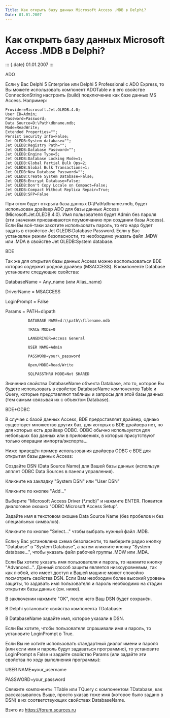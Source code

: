 ```yaml
---
Title: Как открыть базу данных Microsoft Access .MDB в Delphi?
Date: 01.01.2007
---
```



Как открыть базу данных Microsoft Access .MDB в Delphi?
=======================================================

::: {.date}
01.01.2007
:::

ADO

Если у Вас Delphi 5 Enterprise или Delphi 5 Professional с ADO Express,
то Вы можете использовать компонент ADOTable и в его свойстве
ConnectionString настроить (build) подключение как базе данных MS
Access. Например:

    Provider=Microsoft.Jet.OLEDB.4.0;
    User ID=Admin;
    Password=Password;
    Data Source=D:\Path\dbname.mdb;
    Mode=ReadWrite;
    Extended Properties="";
    Persist Security Info=False;
    Jet OLEDB:System database="";
    Jet OLEDB:Registry Path="";
    Jet OLEDB:Database Password="";
    Jet OLEDB:Engine Type=5;
    Jet OLEDB:Database Locking Mode=1;
    Jet OLEDB:Global Partial Bulk Ops=2;
    Jet OLEDB:Global Bulk Transactions=1;
    Jet OLEDB:New Database Password="";
    Jet OLEDB:Create System Database=False;
    Jet OLEDB:Encrypt Database=False;
    Jet OLEDB:Don't Copy Locale on Compact=False;
    Jet OLEDB:Compact Without Replica Repair=True;
    Jet OLEDB:SFP=False

При этом будет открыта база данных D:\\Path\\dbname.mdb, будет
использован драйвер ADO для базы данных Access
(Microsoft.Jet.OLEDB.4.0). Имя пользователя будет Admin без пароля (эти
значения присваиваются поумолчанию при создании базы Access). Если Вы
всё-таки захотите использовать пароль, то его надо будет задать в
ствойстве Jet OLEDB:Database Password. Если у Вас установлен режим
безопасности, то необходимо указать файл .MDW или .MDA в свойстве Jet
OLEDB:System database.

BDE

Так же для открытия базы данных Access можно воспользоваться BDE которая
содержит родной драйвер (MSACCESS). В компоненте Database установите
следующие свойства:

DatabaseName = Any\_name (или Alias\_name)

DriverName   = MSACCESS

LoginPrompt  = False

Params       = PATH=d:\\path

              DATABASE NAME=d:\\path\\filename.mdb

              TRACE MODE=0

              LANGDRIVER=Access General

              USER NAME=Admin

              PASSWORD=your\_password

              Open/MODE=Read/Write

              SQLPASSTHRU MODE=Not SHARED

Значения свойства DatabaseName объекта Database, это то, которое Вы
будете использовать в свойстве DatabaseName компонентов Table и Query,
которые представляют таблицы и запросы для этой базы данных (тем самым
связывая их с объектом Database).

BDE+ODBC

В случае с базой данных Access, BDE предоставляет драйвер, однако
существует множество других баз, для которых в BDE драйвера нет, но для
которых есть драйвер ODBC. ODBC обычно используется для небольших баз
данных или в приложениях, в которых присутствуют только операции
импорта/экспорта...

Ниже приведён пример использования драйвера ODBC с BDE для открытия базы
данных Access:

Создайте DSN (Data Source Name) для Вашей базы данных (используя апплет
ODBC Data Sources в панели управления).

Кликните на закладку "System DSN" или "User DSN"

Кликните по кнопке "Add..."

Выберите "Microsoft Access Driver (*.mdb)" и нажмите ENTER. Появится
диалоговое окошко "ODBC Microsoft Access Setup".

Задайте имя в текстовом окошке Data Source Name (без пробелов и без
специальных символов).

Кликните по кнопке "Select..." чтобы выбрать нужный файл .MDB.

Если у Вас установлена схема безопасноти, то выберите радио кнопку
"Database" в "System Database", а затем кликните кнопку "System
database...", чтобы указать файл рабочей группы .MDW или .MDA.

Если Вы хотите указать имя пользователя и пароль, то нажмите кнопку
"Advanced...". Данный способ защиты является низкоуровневым, так как
любой, кто имеет доступ к Вашей машине может спокойно посмотреть
свойства DSN. Если Вам необходим более высокий уровень защиты, то
задавать имя пользователя и пароль необходимо на стадии открытия базы
данных (см. ниже).

В заключении нажмите "OK", после чего Ваш DSN будет сохранён.

В Delphi установите свойства компонента TDatabase:

В DatabaseName задайте имя, которое указали в DSN.

Если Вы хотите, чтобы пользователя спрашивали имя и пароль, то
установите LoginPrompt в True.

Если Вы не хотите использовать стандартный диалог имени и пароля (или
если имя и пароль будут задаваться программно), то установите
LoginPrompt в False и задайте свойство Params (или задайте эти свойства
по ходу выполнения программы):

USER NAME=your\_username

PASSWORD=your\_password

Свяжите компоненты TTable или TQuery с компонентом TDatabase, как
рассказывалось Выше, просто указав тоже имя (которое было задано в DSN)
в их соответствующих свойствах DatabaseName.

Взято из <https://forum.sources.ru>
